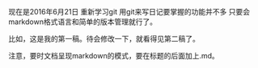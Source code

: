 现在是2016年6月21日
重新学习git
用git来写日记要掌握的功能并不多
只要会markdown格式语言和简单的版本管理就行了。

比如，这是我的第一稿。待会修改一下，就看得见第二稿了。

注意，要时文档呈现markdown的模式，要在标题的后面加上.md。
